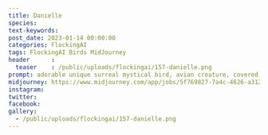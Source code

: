 ```yaml
---
title: Danielle
species: 
text-keywords: 
post_date: 2023-01-14 00:00:00
categories: FlockingAI
tags: FlockingAI Birds MidJourney 
header      :
  teaser    : /public/uploads/flockingai/157-danielle.png
prompt: adorable unique surreal mystical bird, avian creature, covered in sequins, sparkling, shimmering, ethereal, magical, ✨✨✨, intricate, ornate, hypermaximalist, hyperdetailed, stunningly beautiful digital illustration, by Naoto Hattori, by Audrey Kawasaki, by Victo Ngai, by Amy Sol, by Studio Ghibli, by Ravynne Phelan, by Gustav Klimt, by James R. Eads, on a white background
midjourney: https://www.midjourney.com/app/jobs/5f769827-7a4c-4626-a312-71391ec67a5c
instagram: 
twitter: 
facebook: 
gallery: 
  - /public/uploads/flockingai/157-danielle.png
---
```


